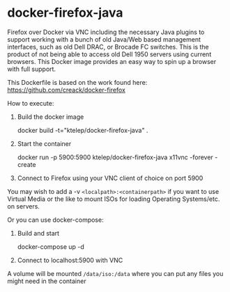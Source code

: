docker-firefox-java
==============

Firefox over Docker via VNC including the necessary Java plugins to support working with a bunch of old Java/Web based management interfaces, such as old Dell DRAC, or Brocade FC switches.  This is the product of not being able to access old Dell 1950 servers using current browsers.   This Docker image provides an easy way to spin up a browser with full support.

This Dockerfile is based on the work found here: https://github.com/creack/docker-firefox

How to execute:

1.  Build the docker image


    docker build -t="ktelep/docker-firefox-java" .


2.  Start the container


    docker run -p 5900:5900 ktelep/docker-firefox-java x11vnc -forever -create 


3.  Connect to Firefox using your VNC client of choice on port 5900 


You may wish to add a -v `<localpath>:<containerpath>` if you want to use Virtual Media or the like to mount ISOs for loading Operating Systems/etc. on servers.


Or you can use docker-compose:

1. Build and start

    docker-compose up -d

2. Connect to localhost:5900 with VNC


A volume will be mounted `/data/iso:/data` where you can put any files you might need in the container
